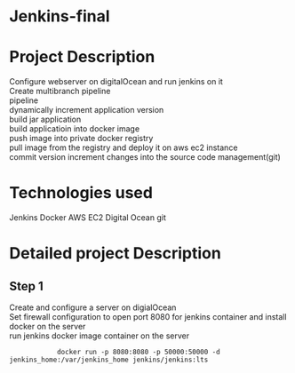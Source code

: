 # Jenkins-final
# Project Description

   Configure webserver on digitalOcean and run jenkins on it <br/>
   Create multibranch pipeline <br/>
   pipeline <br/>
   dynamically increment application version <br/>
   build jar application <br/>
   build applicatioin into docker image <br/>
   push image into private docker registry <br/>
   pull image from the registry and deploy it on aws ec2 instance <br/>
   commit version increment changes into the source code management(git) <br/>
  
  

# Technologies used
  Jenkins
  Docker
  AWS EC2
  Digital Ocean
  git
# Detailed project Description
## Step 1
Create and configure a server on digialOcean <br/>
Set firewall configuration to open port 8080 for jenkins container and install docker on the server <br/>
run jenkins docker image container on the server <br/>
                
                docker run -p 8080:8080 -p 50000:50000 -d jenkins_home:/var/jenkins_home jenkins/jenkins:lts
       

